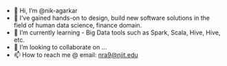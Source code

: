 - 👋 Hi, I’m @nik-agarkar
- 👀 I’ve gained hands-on to  design, build new software solutions in the field of human data science, finance domain.
- 🌱 I’m currently learning - Big Data tools such as Spark, Scala, Hive, Hive, etc.
- 💞️ I’m looking to collaborate on ...
- 📫 How to reach me @ email: nra9@njit.edu

<!---
nik-agarkar/nik-agarkar is a ✨ special ✨ repository because its `README.md` (this file) appears on your GitHub profile.
You can click the Preview link to take a look at your changes.
--->
